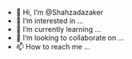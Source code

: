 - 👋 Hi, I’m @Shahzadazaker
- 👀 I’m interested in ...
- 🌱 I’m currently learning ...
- 💞️ I’m looking to collaborate on ...
- 📫 How to reach me ...

<!---
Shahzadazaker/Shahzadazaker is a ✨ special ✨ repository because its `README.md` (this file) appears on your GitHub profile.
You can click the Preview link to take a look at your changes.
--->
